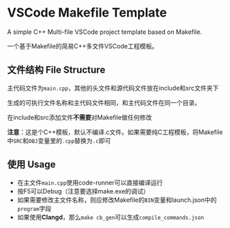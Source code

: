 # VSCode Makefile Template 

A simple C++ Multi-file VSCode project template based on Makefile.

一个基于Makefile的简易C++多文件VSCode工程模板。

## 文件结构 File Structure

主代码文件为`main.cpp`，其他的头文件和源代码文件放在include和src文件夹下

生成的可执行文件名称和主代码文件相同，和主代码文件在同一个目录。

在include和src添加文件**不需要**对Makefile做任何修改

**注意**：这是个C++模板，默认不编译.c文件。如果需要纯C工程模板，将Makefile中`SRC`和`OBJ`变量里的`.cpp`替换为`.c`即可

## 使用 Usage

* 在主文件`main.cpp`使用code-runner可以直接编译运行
* 按F5可以Debug（注意要选择make.exe的调试）
* 如果需要修改主文件名称，则应修改Makefile的`BIN`变量和launch.json中的`program`字段
* 如果使用**Clangd**，那么`make cb_gen`可以生成`compile_commands.json`